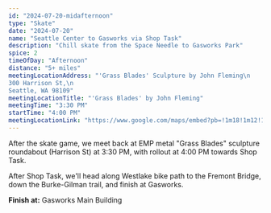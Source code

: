 ```yaml
---
id: "2024-07-20-midafternoon"
type: "Skate"
date: "2024-07-20"
name: "Seattle Center to Gasworks via Shop Task"
description: "Chill skate from the Space Needle to Gasworks Park"
spice: 2
timeOfDay: "Afternoon"
distance: "5+ miles"
meetingLocationAddress: "'Grass Blades' Sculpture by John Fleming\n
300 Harrison St,\n
Seattle, WA 98109"
meetingLocationTitle: "'Grass Blades' by John Fleming"
meetingTime: "3:30 PM"
startTime: "4:00 PM"
meetingLocationLink: "https://www.google.com/maps/embed?pb=!1m18!1m12!1m3!1d2679.921300011545!2d-122.34891676187857!3d47.621748283930486!2m3!1f0!2f0!3f0!3m2!1i1024!2i768!4f13.1!3m3!1m2!1s0x5490155ac61e8e1f%3A0xc190603d0f67cf10!2s%22Grass%20Blades%22%20by%20John%20Fleming!5e0!3m2!1sen!2sus!4v1721491724588!5m2!1sen!2sus"
---
```


After the skate game, we meet back at EMP metal "Grass Blades" sculpture roundabout (Harrison St) at 3:30 PM, with rollout at 4:00 PM towards Shop Task.

After Shop Task, we'll head along Westlake bike path to the Fremont Bridge, down the Burke-Gilman trail, and finish at Gasworks.

**Finish at:** Gasworks Main Building
